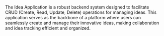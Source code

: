 The Idea Application is a robust backend system designed to facilitate CRUD (Create, Read, Update, Delete) operations for managing ideas. This application serves as the backbone of a platform where users can seamlessly create and manage their innovative ideas, making collaboration and idea tracking efficient and organized.
